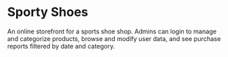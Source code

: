 # Sporty Shoes
An online storefront for a sports shoe shop. Admins can login to manage and categorize products, browse and modify user data, and see purchase reports filtered by date and category.
